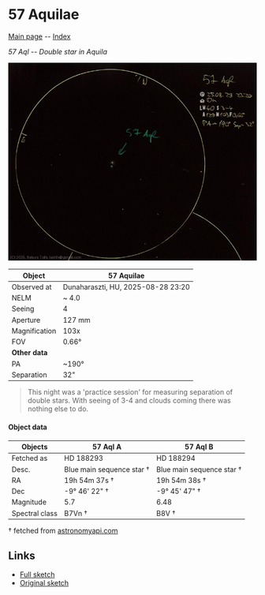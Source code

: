# 57 Aquilae

[Main page](../index.md) -- [Index](../pages/obj_index.md)

_57 Aql_ -- _Double star in Aquila_  

![57 Aquilae](../img/57-aql-20250829.jpg)

Object | 57 Aquilae
-|-
Observed at | Dunaharaszti, HU, 2025-08-28 23:20
NELM | ~ 4.0
Seeing | 4
Aperture | 127 mm
Magnification | 103x
FOV | 0.66°
**Other data** |  
PA | ~190°
Separation | 32"


> This night was a 'practice session' for measuring separation of double stars.
> With seeing of 3-4 and clouds coming there was nothing else to do.

#### Object data

Objects | 57 Aql A | 57 Aql B
-|-|-
Fetched as | HD 188293 | HD 188294
Desc. | Blue main sequence star † | Blue main sequence star †
RA | 19h 54m 37s † | 19h 54m 38s †
Dec | -9° 46' 22" † | -9° 45' 47" †
Magnitude | 5.7 | 6.48
Spectral class | B7Vn † | B8V †

† fetched from [astronomyapi.com](http://astronomyapi.com)

## Links

- [Full sketch](../img/57-aql-iota-cas-20250829.jpg)
- [Original sketch](../scan/20250829153808_002.jpg)
